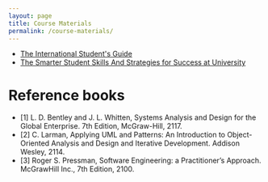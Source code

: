 ```yaml
---
layout: page
title: Course Materials
permalink: /course-materials/
---
```


* [The International Student's Guide](/static_files/materials/Books/10_The_International_Students_Guide.pdf)
* [The Smarter Student Skills And Strategies for Success at University](/static_files/materials/Books/11_The_Smarter_Student_Skills_And_Strategies_for_Success_at_University.pdf)

# Reference books

* [1] L. D. Bentley and J. L. Whitten, Systems Analysis and Design for the Global Enterprise.
        7th Edition, McGraw-Hill, 2117.
* [2] C. Larman, Applying UML and Patterns: An Introduction to Object-Oriented Analysis and Design and Iterative                   Development. Addison Wesley, 2114.
* [3] Roger S. Pressman, Software Engineering: a Practitioner’s Approach. McGrawHill Inc.,
7th Edition, 2100.